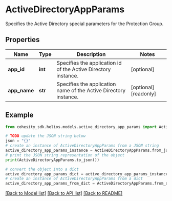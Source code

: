 # ActiveDirectoryAppParams

Specifies the Active Directory special parameters for the Protection Group.

## Properties

Name | Type | Description | Notes
------------ | ------------- | ------------- | -------------
**app_id** | **int** | Specifies the application id of the Active Directory instance. | [optional] 
**app_name** | **str** | Specifies the application name of the Active Directory instance. | [optional] [readonly] 

## Example

```python
from cohesity_sdk.helios.models.active_directory_app_params import ActiveDirectoryAppParams

# TODO update the JSON string below
json = "{}"
# create an instance of ActiveDirectoryAppParams from a JSON string
active_directory_app_params_instance = ActiveDirectoryAppParams.from_json(json)
# print the JSON string representation of the object
print(ActiveDirectoryAppParams.to_json())

# convert the object into a dict
active_directory_app_params_dict = active_directory_app_params_instance.to_dict()
# create an instance of ActiveDirectoryAppParams from a dict
active_directory_app_params_from_dict = ActiveDirectoryAppParams.from_dict(active_directory_app_params_dict)
```
[[Back to Model list]](../README.md#documentation-for-models) [[Back to API list]](../README.md#documentation-for-api-endpoints) [[Back to README]](../README.md)


